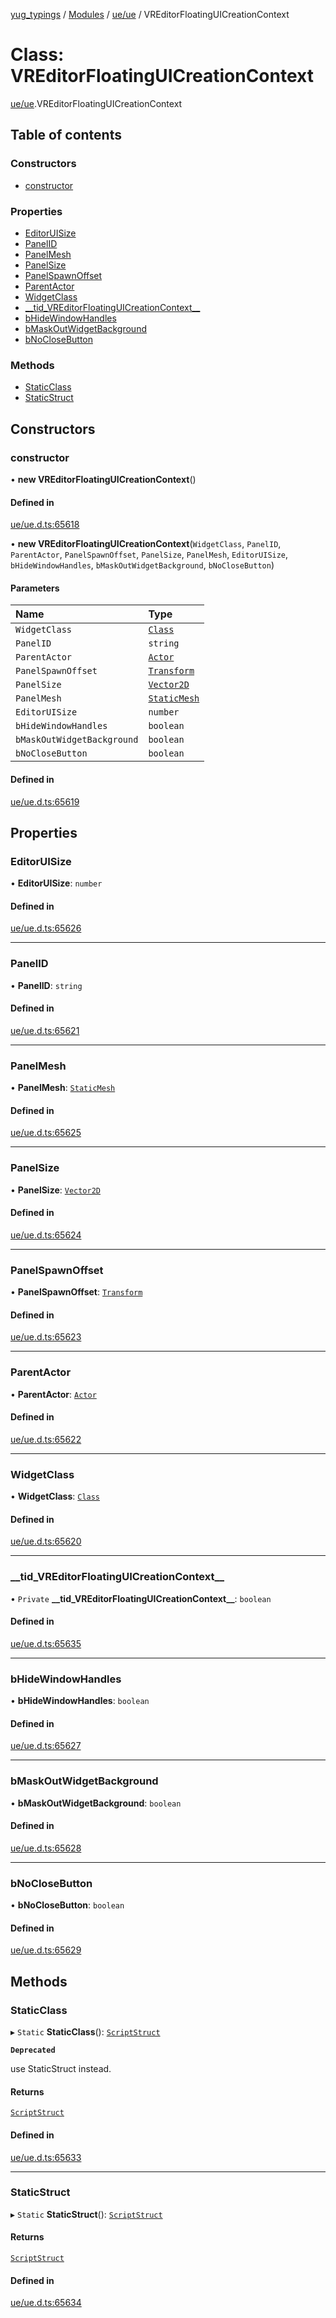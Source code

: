 [yug_typings](../README.md) / [Modules](../modules.md) / [ue/ue](../modules/ue_ue.md) / VREditorFloatingUICreationContext

# Class: VREditorFloatingUICreationContext

[ue/ue](../modules/ue_ue.md).VREditorFloatingUICreationContext

## Table of contents

### Constructors

- [constructor](ue_ue.VREditorFloatingUICreationContext.md#constructor)

### Properties

- [EditorUISize](ue_ue.VREditorFloatingUICreationContext.md#editoruisize)
- [PanelID](ue_ue.VREditorFloatingUICreationContext.md#panelid)
- [PanelMesh](ue_ue.VREditorFloatingUICreationContext.md#panelmesh)
- [PanelSize](ue_ue.VREditorFloatingUICreationContext.md#panelsize)
- [PanelSpawnOffset](ue_ue.VREditorFloatingUICreationContext.md#panelspawnoffset)
- [ParentActor](ue_ue.VREditorFloatingUICreationContext.md#parentactor)
- [WidgetClass](ue_ue.VREditorFloatingUICreationContext.md#widgetclass)
- [\_\_tid\_VREditorFloatingUICreationContext\_\_](ue_ue.VREditorFloatingUICreationContext.md#__tid_vreditorfloatinguicreationcontext__)
- [bHideWindowHandles](ue_ue.VREditorFloatingUICreationContext.md#bhidewindowhandles)
- [bMaskOutWidgetBackground](ue_ue.VREditorFloatingUICreationContext.md#bmaskoutwidgetbackground)
- [bNoCloseButton](ue_ue.VREditorFloatingUICreationContext.md#bnoclosebutton)

### Methods

- [StaticClass](ue_ue.VREditorFloatingUICreationContext.md#staticclass)
- [StaticStruct](ue_ue.VREditorFloatingUICreationContext.md#staticstruct)

## Constructors

### constructor

• **new VREditorFloatingUICreationContext**()

#### Defined in

[ue/ue.d.ts:65618](https://github.com/YugMetaverse/yug_typings/blob/b7d9b19/ue/ue.d.ts#L65618)

• **new VREditorFloatingUICreationContext**(`WidgetClass`, `PanelID`, `ParentActor`, `PanelSpawnOffset`, `PanelSize`, `PanelMesh`, `EditorUISize`, `bHideWindowHandles`, `bMaskOutWidgetBackground`, `bNoCloseButton`)

#### Parameters

| Name | Type |
| :------ | :------ |
| `WidgetClass` | [`Class`](ue_ue.Class.md) |
| `PanelID` | `string` |
| `ParentActor` | [`Actor`](ue_ue.Actor.md) |
| `PanelSpawnOffset` | [`Transform`](ue_ue_s.Transform.md) |
| `PanelSize` | [`Vector2D`](ue_ue_s.Vector2D.md) |
| `PanelMesh` | [`StaticMesh`](ue_ue.StaticMesh.md) |
| `EditorUISize` | `number` |
| `bHideWindowHandles` | `boolean` |
| `bMaskOutWidgetBackground` | `boolean` |
| `bNoCloseButton` | `boolean` |

#### Defined in

[ue/ue.d.ts:65619](https://github.com/YugMetaverse/yug_typings/blob/b7d9b19/ue/ue.d.ts#L65619)

## Properties

### EditorUISize

• **EditorUISize**: `number`

#### Defined in

[ue/ue.d.ts:65626](https://github.com/YugMetaverse/yug_typings/blob/b7d9b19/ue/ue.d.ts#L65626)

___

### PanelID

• **PanelID**: `string`

#### Defined in

[ue/ue.d.ts:65621](https://github.com/YugMetaverse/yug_typings/blob/b7d9b19/ue/ue.d.ts#L65621)

___

### PanelMesh

• **PanelMesh**: [`StaticMesh`](ue_ue.StaticMesh.md)

#### Defined in

[ue/ue.d.ts:65625](https://github.com/YugMetaverse/yug_typings/blob/b7d9b19/ue/ue.d.ts#L65625)

___

### PanelSize

• **PanelSize**: [`Vector2D`](ue_ue_s.Vector2D.md)

#### Defined in

[ue/ue.d.ts:65624](https://github.com/YugMetaverse/yug_typings/blob/b7d9b19/ue/ue.d.ts#L65624)

___

### PanelSpawnOffset

• **PanelSpawnOffset**: [`Transform`](ue_ue_s.Transform.md)

#### Defined in

[ue/ue.d.ts:65623](https://github.com/YugMetaverse/yug_typings/blob/b7d9b19/ue/ue.d.ts#L65623)

___

### ParentActor

• **ParentActor**: [`Actor`](ue_ue.Actor.md)

#### Defined in

[ue/ue.d.ts:65622](https://github.com/YugMetaverse/yug_typings/blob/b7d9b19/ue/ue.d.ts#L65622)

___

### WidgetClass

• **WidgetClass**: [`Class`](ue_ue.Class.md)

#### Defined in

[ue/ue.d.ts:65620](https://github.com/YugMetaverse/yug_typings/blob/b7d9b19/ue/ue.d.ts#L65620)

___

### \_\_tid\_VREditorFloatingUICreationContext\_\_

• `Private` **\_\_tid\_VREditorFloatingUICreationContext\_\_**: `boolean`

#### Defined in

[ue/ue.d.ts:65635](https://github.com/YugMetaverse/yug_typings/blob/b7d9b19/ue/ue.d.ts#L65635)

___

### bHideWindowHandles

• **bHideWindowHandles**: `boolean`

#### Defined in

[ue/ue.d.ts:65627](https://github.com/YugMetaverse/yug_typings/blob/b7d9b19/ue/ue.d.ts#L65627)

___

### bMaskOutWidgetBackground

• **bMaskOutWidgetBackground**: `boolean`

#### Defined in

[ue/ue.d.ts:65628](https://github.com/YugMetaverse/yug_typings/blob/b7d9b19/ue/ue.d.ts#L65628)

___

### bNoCloseButton

• **bNoCloseButton**: `boolean`

#### Defined in

[ue/ue.d.ts:65629](https://github.com/YugMetaverse/yug_typings/blob/b7d9b19/ue/ue.d.ts#L65629)

## Methods

### StaticClass

▸ `Static` **StaticClass**(): [`ScriptStruct`](ue_ue.ScriptStruct.md)

**`Deprecated`**

use StaticStruct instead.

#### Returns

[`ScriptStruct`](ue_ue.ScriptStruct.md)

#### Defined in

[ue/ue.d.ts:65633](https://github.com/YugMetaverse/yug_typings/blob/b7d9b19/ue/ue.d.ts#L65633)

___

### StaticStruct

▸ `Static` **StaticStruct**(): [`ScriptStruct`](ue_ue.ScriptStruct.md)

#### Returns

[`ScriptStruct`](ue_ue.ScriptStruct.md)

#### Defined in

[ue/ue.d.ts:65634](https://github.com/YugMetaverse/yug_typings/blob/b7d9b19/ue/ue.d.ts#L65634)
